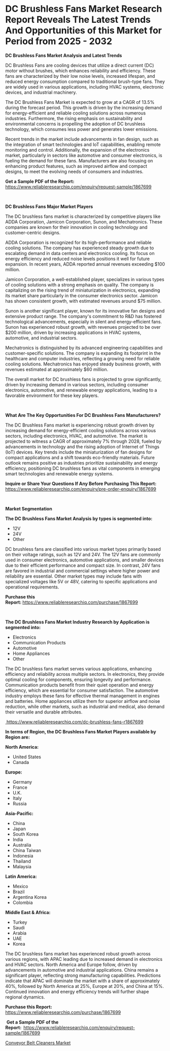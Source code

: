 <p><h1>DC Brushless Fans Market Research Report Reveals The Latest Trends And Opportunities of this Market for Period from 2025 - 2032</h1></p><p><strong>DC Brushless Fans Market Analysis and Latest Trends</strong></p>
<p><p>DC Brushless Fans are cooling devices that utilize a direct current (DC) motor without brushes, which enhances reliability and efficiency. These fans are characterized by their low noise levels, increased lifespan, and reduced energy consumption compared to traditional brush-type fans. They are widely used in various applications, including HVAC systems, electronic devices, and industrial machinery.</p><p>The DC Brushless Fans Market is expected to grow at a CAGR of 13.5% during the forecast period. This growth is driven by the increasing demand for energy-efficient and reliable cooling solutions across numerous industries. Furthermore, the rising emphasis on sustainability and environmental concerns is propelling the adoption of DC brushless technology, which consumes less power and generates lower emissions.</p><p>Recent trends in the market include advancements in fan design, such as the integration of smart technologies and IoT capabilities, enabling remote monitoring and control. Additionally, the expansion of the electronics market, particularly in sectors like automotive and consumer electronics, is fueling the demand for these fans. Manufacturers are also focusing on enhancing product features, such as improved airflow and compact designs, to meet the evolving needs of consumers and industries.</p></p>
<p><strong>Get a Sample PDF of the Report:&nbsp;</strong> <a href="https://www.reliableresearchiq.com/enquiry/request-sample/1867699?utm_campaign=2595&utm_medium=2&utm_source=Github&utm_content=ia&utm_term=19022025&utm_id=dc-brushless-fans">https://www.reliableresearchiq.com/enquiry/request-sample/1867699</a></p>
<p>&nbsp;</p>
<p><strong>DC Brushless Fans Major Market Players</strong></p>
<p><p>The DC brushless fans market is characterized by competitive players like ADDA Corporation, Jamicon Corporation, Sunon, and Mechatronics. These companies are known for their innovation in cooling technology and customer-centric designs.</p><p>ADDA Corporation is recognized for its high-performance and reliable cooling solutions. The company has experienced steady growth due to escalating demand in data centers and electronics cooling. Its focus on energy efficiency and reduced noise levels positions it well for future expansion. In recent years, ADDA reported annual revenues exceeding $100 million.</p><p>Jamicon Corporation, a well-established player, specializes in various types of cooling solutions with a strong emphasis on quality. The company is capitalizing on the rising trend of miniaturization in electronics, expanding its market share particularly in the consumer electronics sector. Jamicon has shown consistent growth, with estimated revenues around $75 million.</p><p>Sunon is another significant player, known for its innovative fan designs and extensive product range. The company's commitment to R&D has fostered technological advancements, especially in silent and energy-efficient fans. Sunon has experienced robust growth, with revenues projected to be over $200 million, driven by increasing applications in HVAC systems, automotive, and industrial sectors.</p><p>Mechatronics is distinguished by its advanced engineering capabilities and customer-specific solutions. The company is expanding its footprint in the healthcare and computer industries, reflecting a growing need for reliable cooling solutions. Mechatronics has enjoyed steady business growth, with revenues estimated at approximately $60 million.</p><p>The overall market for DC brushless fans is projected to grow significantly, driven by increasing demand in various sectors, including consumer electronics, automotive, and renewable energy applications, leading to a favorable environment for these key players.</p></p>
<p>&nbsp;</p>
<p><strong>What Are The Key Opportunities For DC Brushless Fans Manufacturers?</strong></p>
<p><p>The DC Brushless Fans market is experiencing robust growth driven by increasing demand for energy-efficient cooling solutions across various sectors, including electronics, HVAC, and automotive. The market is projected to witness a CAGR of approximately 7% through 2028, fueled by advancements in technology and the rising adoption of Internet of Things (IoT) devices. Key trends include the miniaturization of fan designs for compact applications and a shift towards eco-friendly materials. Future outlook remains positive as industries prioritize sustainability and energy efficiency, positioning DC brushless fans as vital components in emerging smart technologies and renewable energy systems.</p></p>
<p><strong>Inquire or Share Your Questions If Any Before Purchasing This Report:</strong> <a href="https://www.reliableresearchiq.com/enquiry/pre-order-enquiry/1867699?utm_campaign=2595&utm_medium=2&utm_source=Github&utm_content=ia&utm_term=19022025&utm_id=dc-brushless-fans">https://www.reliableresearchiq.com/enquiry/pre-order-enquiry/1867699</a></p>
<p>&nbsp;</p>
<p><strong>Market Segmentation</strong></p>
<p><strong>The DC Brushless Fans Market Analysis by types is segmented into:</strong></p>
<p><ul><li>12V</li><li>24V</li><li>Other</li></ul></p>
<p><p>DC brushless fans are classified into various market types primarily based on their voltage ratings, such as 12V and 24V. The 12V fans are commonly used in consumer electronics, automotive applications, and smaller devices due to their efficient performance and compact size. In contrast, 24V fans are favored in industrial and commercial settings where higher power and reliability are essential. Other market types may include fans with specialized voltages like 5V or 48V, catering to specific applications and operational requirements.</p></p>
<p><strong>Purchase this Report:&nbsp;</strong><a href="https://www.reliableresearchiq.com/purchase/1867699?utm_campaign=2595&utm_medium=2&utm_source=Github&utm_content=ia&utm_term=19022025&utm_id=dc-brushless-fans">https://www.reliableresearchiq.com/purchase/1867699</a></p>
<p>&nbsp;</p>
<p><strong>The DC Brushless Fans Market Industry Research by Application is segmented into:</strong></p>
<p><ul><li>Electronics</li><li>Communication Products</li><li>Automotive</li><li>Home Appliances</li><li>Other</li></ul></p>
<p><p>The DC brushless fans market serves various applications, enhancing efficiency and reliability across multiple sectors. In electronics, they provide optimal cooling for components, ensuring longevity and performance. Communication products benefit from their quiet operation and energy efficiency, which are essential for consumer satisfaction. The automotive industry employs these fans for effective thermal management in engines and batteries. Home appliances utilize them for superior airflow and noise reduction, while other markets, such as industrial and medical, also demand their versatile and durable attributes.</p></p>
<p><a href="https://www.reliableresearchiq.com/dc-brushless-fans-r1867699?utm_campaign=2595&utm_medium=2&utm_source=Github&utm_content=ia&utm_term=19022025&utm_id=dc-brushless-fans">&nbsp;https://www.reliableresearchiq.com/dc-brushless-fans-r1867699</a></p>
<p><strong>In terms of Region, the DC Brushless Fans Market Players available by Region are:</strong></p>
<p>
    <p> <strong> North America: </strong>
        <ul>
            <li>United States</li>
            <li>Canada</li>
        </ul>
        </p> 
    <p> <strong> Europe: </strong>
        <ul>
            <li>Germany</li>
            <li>France</li>
            <li>U.K.</li>
            <li>Italy</li>
            <li>Russia</li>
        </ul>
        </p> 
    <p> <strong> Asia-Pacific: </strong>
        <ul>
            <li>China</li>
            <li>Japan</li>
            <li>South Korea</li>
            <li>India</li>
            <li>Australia</li>
            <li>China Taiwan</li>
            <li>Indonesia</li>
            <li>Thailand</li>
            <li>Malaysia</li>
        </ul>
        </p> 
    <p> <strong> Latin America: </strong>
        <ul>
            <li>Mexico</li>
            <li>Brazil</li>
            <li>Argentina Korea</li>
            <li>Colombia</li>
        </ul>
        </p> 
    <p> <strong> Middle East & Africa: </strong>
        <ul>
            <li>Turkey</li>
            <li>Saudi</li>
            <li>Arabia</li>
            <li>UAE</li>
            <li>Korea</li>
        </ul>
    </p>
    </p>
<p><p>The DC brushless fans market has experienced robust growth across various regions, with APAC leading due to increased demand in electronics and HVAC sectors. North America and Europe follow, driven by advancements in automotive and industrial applications. China remains a significant player, reflecting strong manufacturing capabilities. Predictions indicate that APAC will dominate the market with a share of approximately 40%, followed by North America at 25%, Europe at 20%, and China at 15%. Continued innovation and energy efficiency trends will further shape regional dynamics.</p></p>
<p><strong>Purchase this Report: </strong><a href="https://www.reliableresearchiq.com/purchase/1867699?utm_campaign=2595&utm_medium=2&utm_source=Github&utm_content=ia&utm_term=19022025&utm_id=dc-brushless-fans">https://www.reliableresearchiq.com/purchase/1867699</a></p>
<p>&nbsp;<strong>Get a Sample PDF of the Report:&nbsp;&nbsp;</strong><a href="https://www.reliableresearchiq.com/enquiry/request-sample/1867699?utm_campaign=2595&utm_medium=2&utm_source=Github&utm_content=ia&utm_term=19022025&utm_id=dc-brushless-fans">https://www.reliableresearchiq.com/enquiry/request-sample/1867699</a></p>
<p><strong></strong></p>
<p><p><a href="https://github.com/watzondechao/Market-Research-Report-List-1/blob/main/conveyor-belt-cleaners-market.md?utm_campaign=2595&utm_medium=2&utm_source=Github&utm_content=ia&utm_term=19022025&utm_id=dc-brushless-fans">Conveyor Belt Cleaners Market</a></p></p>